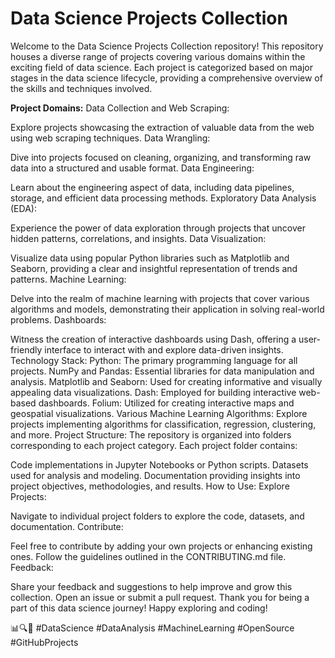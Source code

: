 
# **Data Science Projects Collection**
Welcome to the Data Science Projects Collection repository! This repository houses a diverse range of projects covering various domains within the exciting field of data science. Each project is categorized based on major stages in the data science lifecycle, providing a comprehensive overview of the skills and techniques involved.

**Project Domains:**
Data Collection and Web Scraping:

Explore projects showcasing the extraction of valuable data from the web using web scraping techniques.
Data Wrangling:

Dive into projects focused on cleaning, organizing, and transforming raw data into a structured and usable format.
Data Engineering:

Learn about the engineering aspect of data, including data pipelines, storage, and efficient data processing methods.
Exploratory Data Analysis (EDA):

Experience the power of data exploration through projects that uncover hidden patterns, correlations, and insights.
Data Visualization:

Visualize data using popular Python libraries such as Matplotlib and Seaborn, providing a clear and insightful representation of trends and patterns.
Machine Learning:

Delve into the realm of machine learning with projects that cover various algorithms and models, demonstrating their application in solving real-world problems.
Dashboards:

Witness the creation of interactive dashboards using Dash, offering a user-friendly interface to interact with and explore data-driven insights.
Technology Stack:
Python: The primary programming language for all projects.
NumPy and Pandas: Essential libraries for data manipulation and analysis.
Matplotlib and Seaborn: Used for creating informative and visually appealing data visualizations.
Dash: Employed for building interactive web-based dashboards.
Folium: Utilized for creating interactive maps and geospatial visualizations.
Various Machine Learning Algorithms: Explore projects implementing algorithms for classification, regression, clustering, and more.
Project Structure:
The repository is organized into folders corresponding to each project category. Each project folder contains:

Code implementations in Jupyter Notebooks or Python scripts.
Datasets used for analysis and modeling.
Documentation providing insights into project objectives, methodologies, and results.
How to Use:
Explore Projects:

Navigate to individual project folders to explore the code, datasets, and documentation.
Contribute:

Feel free to contribute by adding your own projects or enhancing existing ones. Follow the guidelines outlined in the CONTRIBUTING.md file.
Feedback:

Share your feedback and suggestions to help improve and grow this collection. Open an issue or submit a pull request.
Thank you for being a part of this data science journey! Happy exploring and coding!

📊🔍🤖 #DataScience #DataAnalysis #MachineLearning #OpenSource #GitHubProjects





